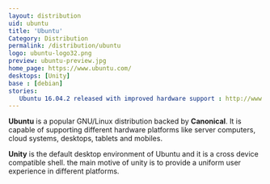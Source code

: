```yaml
---
layout: distribution
uid: ubuntu
title: 'Ubuntu'
Category: Distribution
permalink: /distribution/ubuntu
logo: ubuntu-logo32.png
preview: ubuntu-preview.jpg
home_page: https://www.ubuntu.com/
desktops: [Unity]
base : [debian]
stories:
   Ubuntu 16.04.2 released with improved hardware support : http://www.open-source-feed.com/2017/02/ubuntu-16042-released-with-improved.html
---
```


**Ubuntu** is a popular GNU/Linux distribution backed by **Canonical**. It is capable of supporting
different hardware platforms like server computers, cloud systems, desktops, tablets and mobiles.

**Unity** is the default desktop environment of Ubuntu and it is a cross device compatible shell. the
main motive of unity is to provide a uniform user experience in different platforms.

